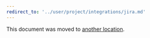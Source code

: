 ```yaml
---
redirect_to: '../user/project/integrations/jira.md'
---
```


This document was moved to [another location](../user/project/integrations/jira.md).

<!-- This redirect file can be deleted after February 1, 2021. -->
<!-- Before deletion, see: https://docs.gitlab.com/ee/development/documentation/#move-or-rename-a-page -->
